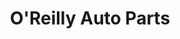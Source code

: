 ---
title: "O'Reilly Auto Parts"
url: /chandler/oreilly-auto-parts-north-arizona-avenue/
shop: Autoteile
---
